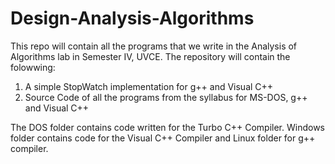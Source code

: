 # Design-Analysis-Algorithms
This repo will contain all the programs that we write in the Analysis of Algorithms lab in Semester IV, UVCE. The repository will contain the folowwing:

1. A simple StopWatch implementation for g++ and Visual C++
2. Source Code of all the programs from the syllabus for MS-DOS, g++ and Visual C++

The DOS folder contains code written for the Turbo C++ Compiler. Windows folder contains code for the Visual C++ Compiler and Linux folder for g++ compiler.
